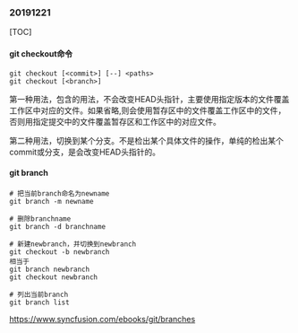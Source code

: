 ### 20191221

[TOC]

#### git checkout命令

```shell
git checkout [<commit>] [--] <paths>
git checkout [<branch>]
```

第一种用法，包含<paths>的用法，不会改变HEAD头指针，主要使用指定版本的文件覆盖工作区中对应的文件。如果省略<commit>,则会使用暂存区中的文件覆盖工作区中的文件，否则用指定提交中的文件覆盖暂存区和工作区中的对应文件。



第二种用法，切换到某个分支。不是检出某个具体文件的操作，单纯的检出某个commit或分支，是会改变HEAD头指针的。

#### git branch

```
# 把当前branch命名为newname
git branch -m newname

# 删除branchname
git branch -d branchname 

# 新建newbranch，并切换到newbranch
git checkout -b newbranch
相当于
git branch newbranch
git checkout newbranch

# 列出当前branch
git branch list
```



https://www.syncfusion.com/ebooks/git/branches